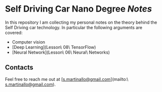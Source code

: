 # Self Driving Car Nano Degree _Notes_

In this repository I am collecting my personal notes on the theory behind the
Self Driving car technology.
In particular the following arguments are covered:

  * Computer vision
  * [Deep Learning](Lesson\ 08\ TensorFlow)
  * [Neural Network](Lesson\ 06\ Neural\ Networks)

## Contacts

Feel free to reach me out at [s.martinallo@gmail.com](mailto:\ s.martinallo@gmail.com).
